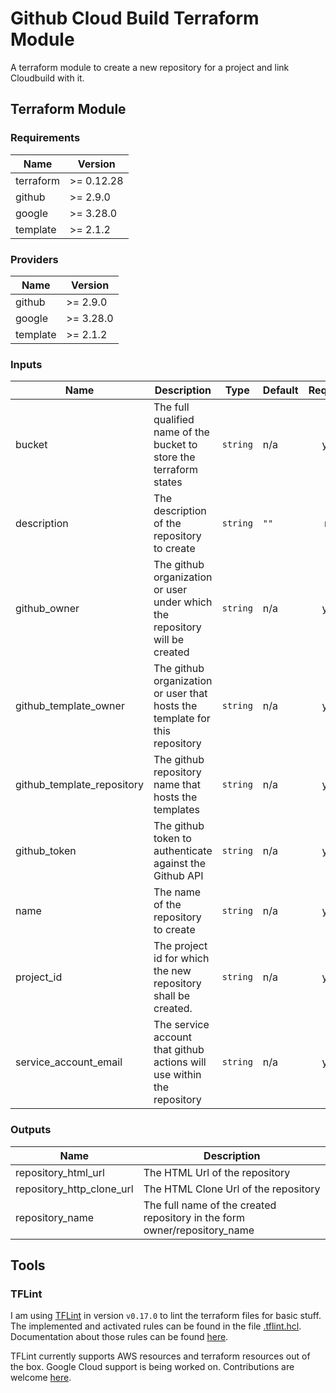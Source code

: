 # Github Cloud Build Terraform Module

A terraform module to create a new repository for a project and link Cloudbuild with it.

## Terraform Module

### Requirements

| Name | Version |
|------|---------|
| terraform | >= 0.12.28 |
| github | >= 2.9.0 |
| google | >= 3.28.0 |
| template | >= 2.1.2 |

### Providers

| Name | Version |
|------|---------|
| github | >= 2.9.0 |
| google | >= 3.28.0 |
| template | >= 2.1.2 |

### Inputs

| Name | Description | Type | Default | Required |
|------|-------------|------|---------|:--------:|
| bucket | The full qualified name of the bucket to store the terraform states | `string` | n/a | yes |
| description | The description of the repository to create | `string` | `""` | no |
| github\_owner | The github organization or user under which the repository will be created | `string` | n/a | yes |
| github\_template\_owner | The github organization or user that hosts the template for this repository | `string` | n/a | yes |
| github\_template\_repository | The github repository name that hosts the templates | `string` | n/a | yes |
| github\_token | The github token to authenticate against the Github API | `string` | n/a | yes |
| name | The name of the repository to create | `string` | n/a | yes |
| project\_id | The project id for which the new repository shall be created. | `string` | n/a | yes |
| service\_account\_email | The service account that github actions will use within the repository | `string` | n/a | yes |

### Outputs

| Name | Description |
|------|-------------|
| repository\_html\_url | The HTML Url of the repository |
| repository\_http\_clone\_url | The HTML Clone Url of the repository |
| repository\_name | The full name of the created repository in the form owner/repository\_name |

## Tools

### TFLint

I am using [TFLint](https://github.com/terraform-linters/tflint) in version `v0.17.0` to lint the terraform files for basic stuff.
The implemented and activated rules can be found in the file [.tflint.hcl](./.tflint.hcl). Documentation about those rules can be 
found [here](https://github.com/terraform-linters/tflint/tree/master/docs/rules).

TFLint currently supports AWS resources and terraform resources out of the box. Google Cloud support is being worked on. Contributions are
welcome [here](https://github.com/terraform-linters/tflint-ruleset-google).
